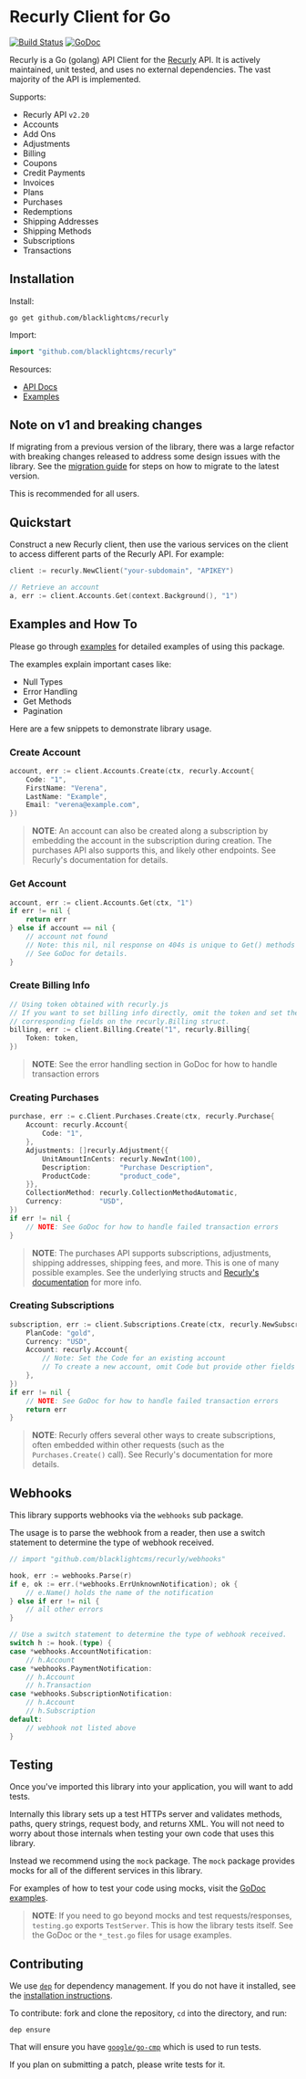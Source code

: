 # Recurly Client for Go

 [![Build Status](https://travis-ci.org/blacklightcms/recurly.svg?branch=master)](https://travis-ci.org/blacklightcms/recurly)  [![GoDoc](https://godoc.org/github.com/blacklightcms/recurly?status.svg)](https://godoc.org/github.com/blacklightcms/recurly/)

 Recurly is a Go (golang) API Client for the [Recurly](https://recurly.com/) API. It is actively maintained, unit tested, and uses no external dependencies. The vast majority of the API is implemented.

 Supports:
  - Recurly API `v2.20`
  - Accounts
  - Add Ons
  - Adjustments
  - Billing
  - Coupons
  - Credit Payments
  - Invoices
  - Plans
  - Purchases
  - Redemptions
  - Shipping Addresses
  - Shipping Methods
  - Subscriptions
  - Transactions

## Installation
Install:

```shell
go get github.com/blacklightcms/recurly
```

Import:
```go
import "github.com/blacklightcms/recurly"
```

Resources:
 - [API Docs](https://godoc.org/github.com/blacklightcms/recurly/)
 - [Examples](https://godoc.org/github.com/blacklightcms/recurly/#pkg-examples)

## Note on v1 and breaking changes
If migrating from a previous version of the library, there was a large refactor with breaking changes released to address some design issues with the library. See the [migration guide](https://github.com/blacklightcms/recurly/wiki/v1-Migration-Guide) for steps on how to migrate to the latest version.

This is recommended for all users.

## Quickstart

Construct a new Recurly client, then use the various services on the client to access different parts of the Recurly API. For example:

```go
client := recurly.NewClient("your-subdomain", "APIKEY")

// Retrieve an account
a, err := client.Accounts.Get(context.Background(), "1")
```

## Examples and How To
Please go through [examples](https://godoc.org/github.com/blacklightcms/recurly/#pkg-examples) for detailed examples of using this package.

The examples explain important cases like:

- Null Types
- Error Handling
- Get Methods
- Pagination

Here are a few snippets to demonstrate library usage.

### Create Account
```go
account, err := client.Accounts.Create(ctx, recurly.Account{
    Code: "1",
    FirstName: "Verena",
    LastName: "Example",
    Email: "verena@example.com",
})
```

> **NOTE**: An account can also be created along a subscription by embedding the 
> account in the subscription during creation. The purchases API also supports 
> this, and likely other endpoints. See Recurly's documentation for details.

### Get Account
```go
account, err := client.Accounts.Get(ctx, "1")
if err != nil {
    return err
} else if account == nil {
    // account not found
    // Note: this nil, nil response on 404s is unique to Get() methods
    // See GoDoc for details.
}
```

### Create Billing Info
```go
// Using token obtained with recurly.js
// If you want to set billing info directly, omit the token and set the
// corresponding fields on the recurly.Billing struct.
billing, err := client.Billing.Create("1", recurly.Billing{
    Token: token,
})
```
> **NOTE**: See the error handling section in GoDoc for how to handle transaction errors

### Creating Purchases

```go
purchase, err := c.Client.Purchases.Create(ctx, recurly.Purchase{
    Account: recurly.Account{
	    Code: "1",
    },
    Adjustments: []recurly.Adjustment{{
	    UnitAmountInCents: recurly.NewInt(100),
	    Description:       "Purchase Description",
	    ProductCode:       "product_code",
    }},
    CollectionMethod: recurly.CollectionMethodAutomatic,
    Currency:         "USD",
})
if err != nil {
    // NOTE: See GoDoc for how to handle failed transaction errors
}
```

> **NOTE**: The purchases API supports subscriptions, adjustments, shipping addresses,
> shipping fees, and more. This is one of many possible examples. See the underlying
> structs and [Recurly's documentation](https://dev.recurly.com/docs/create-purchase) for more info.

### Creating Subscriptions
```go
subscription, err := client.Subscriptions.Create(ctx, recurly.NewSubscription{
    PlanCode: "gold",
    Currency: "USD",
    Account: recurly.Account{
        // Note: Set the Code for an existing account
        // To create a new account, omit Code but provide other fields
    },
})
if err != nil {
    // NOTE: See GoDoc for how to handle failed transaction errors
    return err
}
```
> **NOTE**: Recurly offers several other ways to create subscriptions, often embedded 
> within other requests (such as the `Purchases.Create()` call). See Recurly's 
> documentation for more details.

## Webhooks
This library supports webhooks via the `webhooks` sub package. 

The usage is to parse the webhook from a reader, then use a switch statement 
to determine the type of webhook received.

```go
// import "github.com/blacklightcms/recurly/webhooks"

hook, err := webhooks.Parse(r)
if e, ok := err.(*webhooks.ErrUnknownNotification); ok {
    // e.Name() holds the name of the notification
} else if err != nil {
    // all other errors
}

// Use a switch statement to determine the type of webhook received.
switch h := hook.(type) {
case *webhooks.AccountNotification:
    // h.Account
case *webhooks.PaymentNotification:
    // h.Account
    // h.Transaction
case *webhooks.SubscriptionNotification:
    // h.Account
    // h.Subscription
default:
    // webhook not listed above
}
```

## Testing
Once you've imported this library into your application, you will want to add tests.

Internally this library sets up a test HTTPs server and validates methods, paths, 
query strings, request body, and returns XML. You will not need to worry about those internals
when testing your own code that uses this library.

Instead we recommend using the `mock` package. The `mock` package provides mocks 
for all of the different services in this library.

For examples of how to test your code using mocks, visit the [GoDoc examples](https://godoc.org/github.com/blacklightcms/recurly/mock/).

> **NOTE**: If you need to go beyond mocks and test requests/responses, `testing.go` exports `TestServer`. This is how the library tests itself. See the GoDoc or the `*_test.go` files for usage examples.

## Contributing

We use [`dep`](https://github.com/golang/dep) for dependency management. If you 
do not have it installed, see the [installation instructions](https://github.com/golang/dep#installation).

To contribute: fork and clone the repository, `cd` into the directory, and run:

```shell
dep ensure
```

That will ensure you have [`google/go-cmp`](https://github.com/google/go-cmp) which is used to run tests.

If you plan on submitting a patch, please write tests for it.